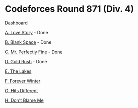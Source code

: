 # Codeforces Round 871 (Div. 4)

[Dashboard](https://codeforces.com/contest/1829)

[A. Love Story](https://codeforces.com/contest/1829/problem/A) - Done

[B. Blank Space](https://codeforces.com/contest/1829/problem/B) - Done

[C. Mr. Perfectly Fine](https://codeforces.com/contest/1829/problem/C) - Done

[D. Gold Rush](https://codeforces.com/contest/1829/problem/D) - Done

[E. The Lakes](https://codeforces.com/contest/1829/problem/E)

[F. Forever Winter](https://codeforces.com/contest/1829/problem/F)

[G. Hits Different](https://codeforces.com/contest/1829/problem/G)

[H. Don't Blame Me](https://codeforces.com/contest/1829/problem/H)
